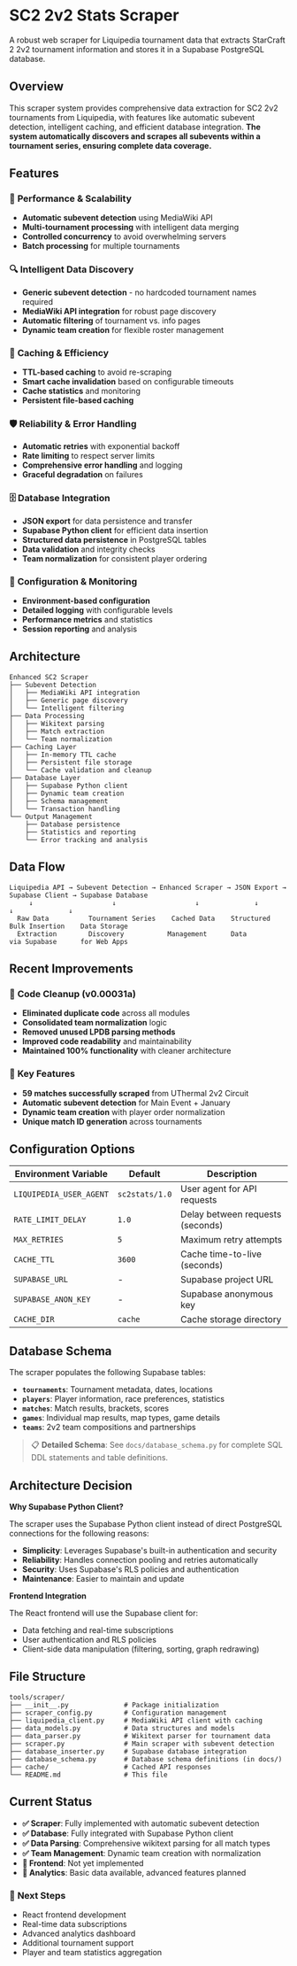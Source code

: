 # SC2 2v2 Stats Scraper

A robust web scraper for Liquipedia tournament data that extracts StarCraft 2 2v2 tournament information and stores it in a Supabase PostgreSQL database.

## Overview

This scraper system provides comprehensive data extraction for SC2 2v2 tournaments from Liquipedia, with features like automatic subevent detection, intelligent caching, and efficient database integration. **The system automatically discovers and scrapes all subevents within a tournament series, ensuring complete data coverage.**

## Features

### 🚀 **Performance & Scalability**
- **Automatic subevent detection** using MediaWiki API
- **Multi-tournament processing** with intelligent data merging
- **Controlled concurrency** to avoid overwhelming servers
- **Batch processing** for multiple tournaments

### 🔍 **Intelligent Data Discovery**
- **Generic subevent detection** - no hardcoded tournament names required
- **MediaWiki API integration** for robust page discovery
- **Automatic filtering** of tournament vs. info pages
- **Dynamic team creation** for flexible roster management

### 💾 **Caching & Efficiency**
- **TTL-based caching** to avoid re-scraping
- **Smart cache invalidation** based on configurable timeouts
- **Cache statistics** and monitoring
- **Persistent file-based caching**

### 🛡️ **Reliability & Error Handling**
- **Automatic retries** with exponential backoff
- **Rate limiting** to respect server limits
- **Comprehensive error handling** and logging
- **Graceful degradation** on failures

### 🗄️ **Database Integration**
- **JSON export** for data persistence and transfer
- **Supabase Python client** for efficient data insertion
- **Structured data persistence** in PostgreSQL tables
- **Data validation** and integrity checks
- **Team normalization** for consistent player ordering

### 🔧 **Configuration & Monitoring**
- **Environment-based configuration**
- **Detailed logging** with configurable levels
- **Performance metrics** and statistics
- **Session reporting** and analysis

## Architecture

```
Enhanced SC2 Scraper
├── Subevent Detection
│   ├── MediaWiki API integration
│   ├── Generic page discovery
│   └── Intelligent filtering
├── Data Processing
│   ├── Wikitext parsing
│   ├── Match extraction
│   └── Team normalization
├── Caching Layer
│   ├── In-memory TTL cache
│   ├── Persistent file storage
│   └── Cache validation and cleanup
├── Database Layer
│   ├── Supabase Python client
│   ├── Dynamic team creation
│   ├── Schema management
│   └── Transaction handling
└── Output Management
    ├── Database persistence
    ├── Statistics and reporting
    └── Error tracking and analysis
```

## Data Flow

```
Liquipedia API → Subevent Detection → Enhanced Scraper → JSON Export → Supabase Client → Supabase Database
     ↓                    ↓                    ↓              ↓              ↓              ↓
  Raw Data          Tournament Series    Cached Data    Structured    Bulk Insertion    Data Storage
  Extraction        Discovery           Management      Data         via Supabase      for Web Apps
```

## Recent Improvements

### 🧹 **Code Cleanup (v0.00031a)**
- **Eliminated duplicate code** across all modules
- **Consolidated team normalization** logic
- **Removed unused LPDB parsing methods**
- **Improved code readability** and maintainability
- **Maintained 100% functionality** with cleaner architecture

### 🎯 **Key Features**
- **59 matches successfully scraped** from UThermal 2v2 Circuit
- **Automatic subevent detection** for Main Event + January
- **Dynamic team creation** with player order normalization
- **Unique match ID generation** across tournaments

## Configuration Options

| Environment Variable | Default | Description |
|---------------------|---------|-------------|
| `LIQUIPEDIA_USER_AGENT` | `sc2stats/1.0` | User agent for API requests |
| `RATE_LIMIT_DELAY` | `1.0` | Delay between requests (seconds) |
| `MAX_RETRIES` | `5` | Maximum retry attempts |
| `CACHE_TTL` | `3600` | Cache time-to-live (seconds) |
| `SUPABASE_URL` | - | Supabase project URL |
| `SUPABASE_ANON_KEY` | - | Supabase anonymous key |
| `CACHE_DIR` | `cache` | Cache storage directory |

## Database Schema

The scraper populates the following Supabase tables:

- **`tournaments`**: Tournament metadata, dates, locations
- **`players`**: Player information, race preferences, statistics
- **`matches`**: Match results, brackets, scores
- **`games`**: Individual map results, map types, game details
- **`teams`**: 2v2 team compositions and partnerships

> 📋 **Detailed Schema**: See `docs/database_schema.py` for complete SQL DDL statements and table definitions.

## Architecture Decision

**Why Supabase Python Client?**

The scraper uses the Supabase Python client instead of direct PostgreSQL connections for the following reasons:

- **Simplicity**: Leverages Supabase's built-in authentication and security
- **Reliability**: Handles connection pooling and retries automatically
- **Security**: Uses Supabase's RLS policies and authentication
- **Maintenance**: Easier to maintain and update

**Frontend Integration**

The React frontend will use the Supabase client for:
- Data fetching and real-time subscriptions
- User authentication and RLS policies
- Client-side data manipulation (filtering, sorting, graph redrawing)

## File Structure

```
tools/scraper/
├── __init__.py              # Package initialization
├── scraper_config.py        # Configuration management
├── liquipedia_client.py     # MediaWiki API client with caching
├── data_models.py           # Data structures and models
├── data_parser.py           # Wikitext parser for tournament data
├── scraper.py               # Main scraper with subevent detection
├── database_inserter.py     # Supabase database integration
├── database_schema.py       # Database schema definitions (in docs/)
├── cache/                   # Cached API responses
└── README.md                # This file
```

## Current Status

- **✅ Scraper**: Fully implemented with automatic subevent detection
- **✅ Database**: Fully integrated with Supabase Python client
- **✅ Data Parsing**: Comprehensive wikitext parsing for all match types
- **✅ Team Management**: Dynamic team creation with normalization
- **🚧 Frontend**: Not yet implemented
- **🚧 Analytics**: Basic data available, advanced features planned

### 🔮 **Next Steps**
- React frontend development
- Real-time data subscriptions
- Advanced analytics dashboard
- Additional tournament support
- Player and team statistics aggregation